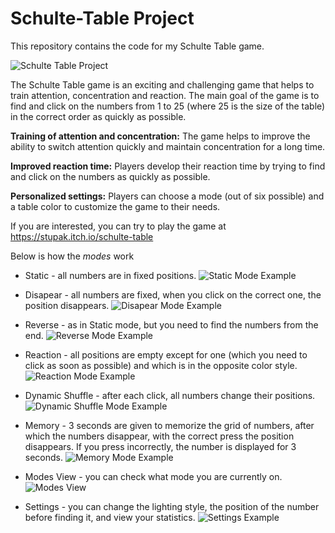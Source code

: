 # Schulte-Table Project

This repository contains the code for my Schulte Table game.

![Schulte Table Project](https://github.com/stupakzm/Schulte-Table-Unity/blob/main/Schulte%20Table/Schulte%20Table%20Main.png)

The Schulte Table game is an exciting and challenging game that helps to train attention, concentration and reaction. The main goal of the game is to find and click on the numbers from 1 to 25 (where 25 is the size of the table) in the correct order as quickly as possible.

**Training of attention and concentration:** The game helps to improve the ability to switch attention quickly and maintain concentration for a long time.

**Improved reaction time:** Players develop their reaction time by trying to find and click on the numbers as quickly as possible.

**Personalized settings:** Players can choose a mode (out of six possible) and a table color to customize the game to their needs.

If you are interested, you can try to play the game at https://stupak.itch.io/schulte-table


Below is how the *modes* work


* Static - all numbers are in fixed positions.
![Static Mode Example](https://github.com/stupakzm/Schulte-Table-Unity/blob/main/Schulte%20Table/static-mode.gif)

* Disapear - all numbers are fixed, when you click on the correct one, the position disappears.
![Disapear Mode Example](https://github.com/stupakzm/Schulte-Table-Unity/blob/main/Schulte%20Table/disappear-mode.gif)

* Reverse - as in Static mode, but you need to find the numbers from the end.
![Reverse Mode Example](https://github.com/stupakzm/Schulte-Table-Unity/blob/main/Schulte%20Table/reverse-mode.gif)

* Reaction - all positions are empty except for one (which you need to click as soon as possible) and which is in the opposite color style.
![Reaction Mode Example](https://github.com/stupakzm/Schulte-Table-Unity/blob/main/Schulte%20Table/reaction-mode.gif)

* Dynamic Shuffle - after each click, all numbers change their positions.
![Dynamic Shuffle Mode Example](https://github.com/stupakzm/Schulte-Table-Unity/blob/main/Schulte%20Table/dynamic-shuffle-mode.gif)

* Memory - 3 seconds are given to memorize the grid of numbers, after which the numbers disappear, with the correct press the position disappears. If you press incorrectly, the number is displayed for 3 seconds.
![Memory Mode Example](https://github.com/stupakzm/Schulte-Table-Unity/blob/main/Schulte%20Table/memory-mode.gif)

* Modes View - you can check what mode you are currently on.
![Modes View](https://github.com/stupakzm/Schulte-Table-Unity/blob/main/Schulte%20Table/modes.gif)

* Settings - you can change the lighting style, the position of the number before finding it, and view your statistics.
![Settings Example](https://github.com/stupakzm/Schulte-Table-Unity/blob/main/Schulte%20Table/settings.gif)
